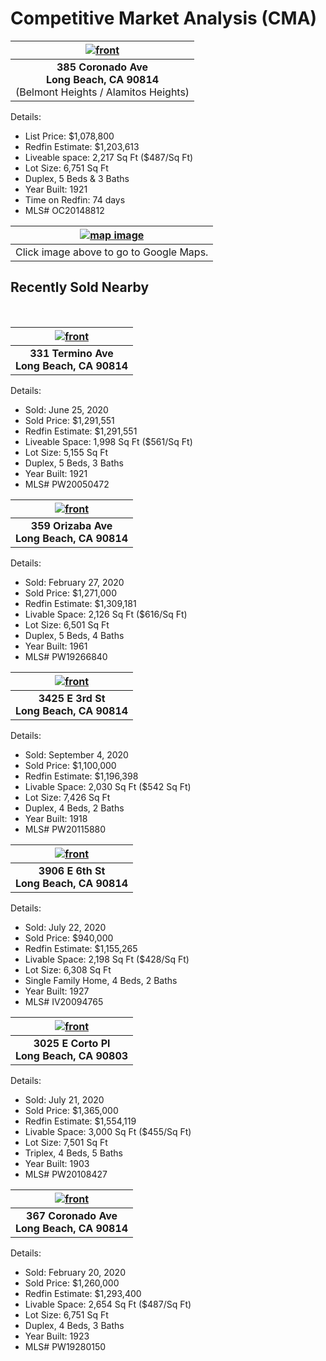 # Competitive Market Analysis (CMA) #

| [![front](images/385coronado.jpg)](https://www.redfin.com/CA/Long-Beach/385-Coronado-Ave-90814/home/7602699) |
| :-: |
| **385 Coronado Ave <br> Long Beach, CA 90814** <br> (Belmont Heights / Alamitos Heights) |

Details:

- List Price: $1,078,800
- Redfin Estimate: $1,203,613
- Liveable space: 2,217 Sq Ft ($487/Sq Ft)
- Lot Size: 6,751 Sq Ft
- Duplex, 5 Beds & 3 Baths
- Year Built: 1921
- Time on Redfin: 74 days
- MLS# OC20148812

| [![map image](images/map_overview_385coronado.png)](https://goo.gl/maps/vu33BEkXuKdbPwSi6) |
| :-: |
| Click image above to go to Google Maps. |


## Recently Sold Nearby ##
<br>

| [![front](images/331termino.jpg)](https://www.redfin.com/CA/Long-Beach/331-Termino-Ave-90814/home/7600252) |
| :-: |
| **331 Termino Ave <br> Long Beach, CA 90814** |

Details:

- Sold: June 25, 2020
- Sold Price: $1,291,551
- Redfin Estimate: $1,291,551
- Liveable Space: 1,998 Sq Ft ($561/Sq Ft)
- Lot Size: 5,155 Sq Ft
- Duplex, 5 Beds, 3 Baths
- Year Built: 1921
- MLS# PW20050472


| [![front](images/359orizaba.jpg)](https://www.redfin.com/CA/Long-Beach/359-Orizaba-Ave-90814/home/7602625) |
| :-: |
| **359 Orizaba Ave <br> Long Beach, CA 90814** |

Details:

- Sold: February 27, 2020
- Sold Price: $1,271,000
- Redfin Estimate: $1,309,181
- Livable Space: 2,126 Sq Ft ($616/Sq Ft)
- Lot Size: 6,501 Sq Ft
- Duplex, 5 Beds, 4 Baths
- Year Built: 1961
- MLS# PW19266840

| [![front](images/3425third.jpg)](https://www.redfin.com/CA/Long-Beach/3425-E-3rd-St-90814/home/7602921) |
| :-: |
| **3425 E 3rd St <br> Long Beach, CA 90814** |

Details:

- Sold: September 4, 2020
- Sold Price: $1,100,000
- Redfin Estimate: $1,196,398
- Livable Space: 2,030 Sq Ft ($542 Sq Ft)
- Lot Size: 7,426 Sq Ft
- Duplex, 4 Beds, 2 Baths
- Year Built: 1918
- MLS# PW20115880

| [![front](images/3906sixth.jpg)](https://www.redfin.com/CA/Long-Beach/3906-E-6th-St-90814/home/7600347) |
| :-: |
| **3906 E 6th St <br> Long Beach, CA 90814** |

Details:

- Sold: July 22, 2020
- Sold Price: $940,000
- Redfin Estimate: $1,155,265
- Livable Space: 2,198 Sq Ft ($428/Sq Ft)
- Lot Size: 6,308 Sq Ft 
- Single Family Home, 4 Beds, 2 Baths
- Year Built: 1927
- MLS# IV20094765

| [![front](images/3025corto.jpg)](https://www.redfin.com/CA/Long-Beach/3025-E-Corto-Pl-90803/home/7608676) |
| :-: |
| **3025 E Corto Pl <br> Long Beach, CA 90803** |

Details:

- Sold: July 21, 2020
- Sold Price: $1,365,000
- Redfin Estimate: $1,554,119
- Livable Space: 3,000 Sq Ft ($455/Sq Ft)
- Lot Size: 7,501 Sq Ft
- Triplex, 4 Beds, 5 Baths
- Year Built: 1903
- MLS# PW20108427

| [![front](images/367coronado.jpg)](https://www.redfin.com/CA/Long-Beach/367-Coronado-Ave-90814/home/7602707) |
| :-: |
| **367 Coronado Ave <br> Long Beach, CA 90814** |

Details:

- Sold: February 20, 2020
- Sold Price: $1,260,000
- Redfin Estimate: $1,293,400
- Livable Space: 2,654 Sq Ft ($487/Sq Ft)
- Lot Size: 6,751 Sq Ft
- Duplex, 4 Beds, 3 Baths
- Year Built: 1923
- MLS# PW19280150
